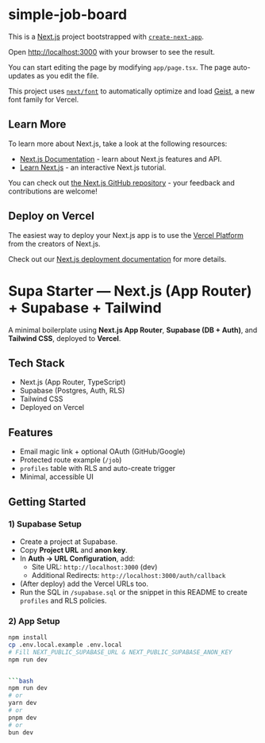 # simple-job-board
This is a [Next.js](https://nextjs.org) project bootstrapped with [`create-next-app`](https://nextjs.org/docs/app/api-reference/cli/create-next-app).

Open [http://localhost:3000](http://localhost:3000) with your browser to see the result.

You can start editing the page by modifying `app/page.tsx`. The page auto-updates as you edit the file.

This project uses [`next/font`](https://nextjs.org/docs/app/building-your-application/optimizing/fonts) to automatically optimize and load [Geist](https://vercel.com/font), a new font family for Vercel.

## Learn More

To learn more about Next.js, take a look at the following resources:

- [Next.js Documentation](https://nextjs.org/docs) - learn about Next.js features and API.
- [Learn Next.js](https://nextjs.org/learn) - an interactive Next.js tutorial.

You can check out [the Next.js GitHub repository](https://github.com/vercel/next.js) - your feedback and contributions are welcome!

## Deploy on Vercel

The easiest way to deploy your Next.js app is to use the [Vercel Platform](https://vercel.com/new?utm_medium=default-template&filter=next.js&utm_source=create-next-app&utm_campaign=create-next-app-readme) from the creators of Next.js.

Check out our [Next.js deployment documentation](https://nextjs.org/docs/app/building-your-application/deploying) for more details.

# Supa Starter — Next.js (App Router) + Supabase + Tailwind

A minimal boilerplate using **Next.js App Router**, **Supabase (DB + Auth)**, and **Tailwind CSS**, deployed to **Vercel**.

## Tech Stack

- Next.js (App Router, TypeScript)
- Supabase (Postgres, Auth, RLS)
- Tailwind CSS
- Deployed on Vercel

## Features

- Email magic link + optional OAuth (GitHub/Google)
- Protected route example (`/job`)
- `profiles` table with RLS and auto-create trigger
- Minimal, accessible UI

## Getting Started

### 1) Supabase Setup

- Create a project at Supabase.
- Copy **Project URL** and **anon key**.
- In **Auth → URL Configuration**, add:
    - Site URL: `http://localhost:3000` (dev)
    - Additional Redirects: `http://localhost:3000/auth/callback`
- (After deploy) add the Vercel URLs too.
- Run the SQL in `/supabase.sql` or the snippet in this README to create `profiles` and RLS policies.

### 2) App Setup

```bash
npm install
cp .env.local.example .env.local
# Fill NEXT_PUBLIC_SUPABASE_URL & NEXT_PUBLIC_SUPABASE_ANON_KEY
npm run dev


```bash
npm run dev
# or
yarn dev
# or
pnpm dev
# or
bun dev
```